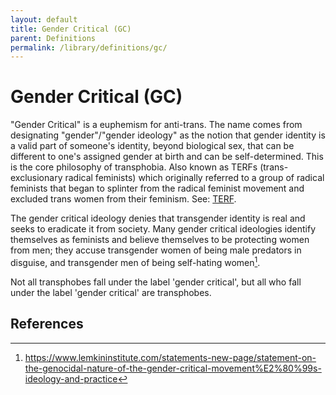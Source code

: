 ```yaml
---
layout: default
title: Gender Critical (GC)
parent: Definitions
permalink: /library/definitions/gc/
---
```


# Gender Critical (GC)

"Gender Critical" is a euphemism for anti-trans. The name comes from designating "gender"/"gender ideology" as the notion that
gender identity is a valid part of someone's identity, beyond biological sex, that can be different to one's assigned gender
at birth and can be self-determined. This is the core philosophy of transphobia. Also known as TERFs (trans-exclusionary radical
feminists) which originally referred to a group of radical feminists that began to splinter from the radical feminist movement
and excluded trans women from their feminism. See: [TERF](/library/definitions/terf/).

The gender critical ideology denies that transgender identity is real and seeks to eradicate it from society. Many gender critical
ideologies identify themselves as feminists and believe themselves to be protecting women from men; they accuse transgender women
of being male predators in disguise, and transgender men of being self-hating women[^1].

Not all transphobes fall under the label 'gender critical', but all who fall under the label 'gender critical' are transphobes.

## References

[^1]: <https://www.lemkininstitute.com/statements-new-page/statement-on-the-genocidal-nature-of-the-gender-critical-movement%E2%80%99s-ideology-and-practice>
